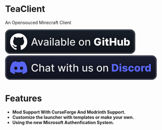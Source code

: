 # TeaClient 
An Opensouced Minecraft Client

![Github](./public/md/OnGithub.svg)
![Discord](./public/md/Discord.svg)


# Features

- **Mod Support With CurseForge And Modrinth Support.**
- **Customize the launcher with templates or make your own.**
- **Using the new Microsoft Authenfication System.**



